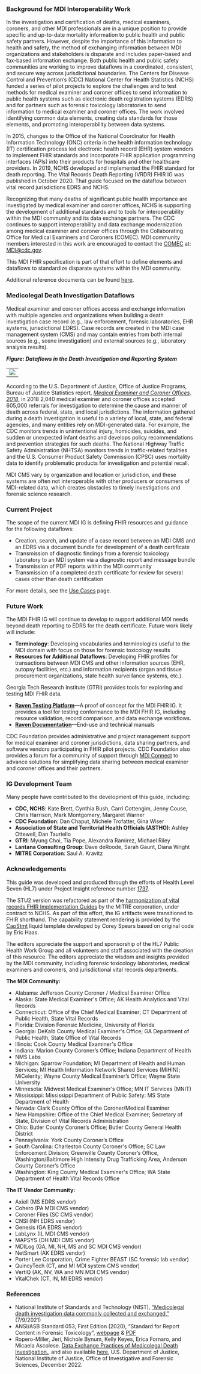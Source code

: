### Background for MDI Interoperability Work
In the investigation and certification of deaths, medical examiners, coroners, and other MDI professionals are in a unique position to provide specific and up-to-date mortality information to public health and public safety partners. However, despite the importance of this information to health and safety, the method of exchanging information between MDI organizations and stakeholders is disparate and includes paper-based and fax-based information exchange. Both public health and public safety communities are working to improve dataflows in a coordinated, consistent, and secure way across jurisdictional boundaries. The Centers for Disease Control and Prevention’s (CDC) National Center for Health Statistics (NCHS) funded a series of pilot projects to explore the challenges and to test methods for medical examiner and coroner offices to send information to public health systems such as electronic death registration systems (EDRS) and for partners such as forensic toxicology laboratories to send information to medical examiner and coroner offices. The work involved identifying common data elements, creating data standards for those elements, and promoting interoperability between data systems.

In 2015, changes to the Office of the National Coordinator for Health Information Technology (ONC) criteria in the health information technology (IT) certification process led electronic health record (EHR) system vendors to implement FHIR standards and incorporate FHIR application programming interfaces (APIs) into their products for hospitals and other healthcare providers. In 2019, NCHS developed and implemented the FHIR standard for death reporting. The Vital Records Death Reporting (VRDR) FHIR IG was published in October 2020. That guide focused on the dataflow between vital record jurisdictions EDRS and NCHS.

Recognizing that many deaths of significant public health importance are investigated by medical examiner and coroner offices, NCHS is supporting the development of additional standards and to tools for interoperability within the MDI community and its data exchange partners. The CDC continues to support interoperability and data exchange modernization among medical examiner and coroner offices through the Collaborating Office for Medical Examiners and Coroners (COMEC). MDI community members interested in this work are encouraged to contact the [COMEC](https://www.cdc.gov/comec/) at: MDI@cdc.gov.

This MDI FHIR specification is part of that effort to define elements and dataflows to standardize disparate systems within the MDI community.

Additional reference documents can be found [here](https://github.com/HL7/fhir-mdi-ig/tree/master/references).

### Medicolegal Death Investigation Dataflows
Medical examiner and coroner offices access and exchange information with multiple agencies and organizations when building a death investigation case record (e.g., law enforcement, forensic laboratories, EHR systems, jurisdictional EDRS). Case records are created in the MDI case management system (CMS) and may contain entries from both internal sources (e.g., scene investigation) and external sources (e.g., laboratory analysis results).

***Figure: Dataflows in the Death Investigation and Reporting System***
<table><tr><td><img src="MDI-data-flow-STU2-2025.png" /></td></tr></table>

According to the U.S. Department of Justice, Office of Justice Programs, Bureau of Justice Statistics report, [*Medical Examiner and Coroner Offices, 2018*](https://bjs.ojp.gov/content/pub/pdf/meco18.pdf), in 2018 2,040 medical examiner and coroner offices accepted 605,000 referrals for investigation to determine the cause and manner of death across federal, state, and local jurisdictions. The information gathered during a death investigation is useful to a variety of local, state, and federal agencies, and many entities rely on MDI-generated data. For example, the CDC monitors trends in unintentional injury, homicides, suicides, and sudden or unexpected infant deaths and develops policy recommendations and prevention strategies for such deaths. The National Highway Traffic Safety Administration (NHTSA) monitors trends in traffic-related fatalities and the U.S. Consumer Product Safety Commission (CPSC) uses mortality data to identify problematic products for investigation and potential recall.

MDI CMS vary by organization and location or jurisdiction, and these systems are often not interoperable with other producers or consumers of MDI-related data, which creates obstacles to timely investigations and forensic science research.

### Current Project
The scope of the current MDI IG is defining FHIR resources and guidance for the following dataflows:
* Creation, search, and update of a case record between an MDI CMS and an EDRS via a document bundle for development of a death certificate
* Transmission of diagnostic findings from a forensic toxicology laboratory to an MDI system via a diagnostic report and message bundle
* Transmission of PDF reports within the MDI community
* Transmission of a completed death certificate for review for several cases other than death certification

For more details, see the [Use Cases](mdi_use_cases.html) page.

### Future Work
The MDI FHIR IG will continue to develop to support additional MDI needs beyond death reporting to EDRS for the death certificate. Future work likely will include:
* **Terminology**: Developing vocabularies and terminologies useful to the MDI domain with focus on those for forensic toxicology results
* **Resources for Additional Dataflows**: Developing FHIR profiles for transactions between MDI CMS and other information sources (EHR, autopsy facilities, etc.) and information recipients (organ and tissue procurement organizations, state health surveillance systems, etc.).

Georgia Tech Research Institute (GTRI) provides tools for exploring and testing MDI FHIR data.
* [**Raven Testing Platform**](https://raven.heat.icl.gtri.org/)—A proof of concept for the MDI FHIR IG. It provides a tool for testing conformance to the MDI FHIR IG, including resource validation, record comparison, and data exchange workflows.
* [**Raven Documentation**](https://ravendocs.readthedocs.io/en/latest//)—End-use and technical manuals

CDC Foundation provides administrative and project management support for medical examiner and coroner jurisdictions, data sharing partners, and software vendors participating in FHIR pilot projects. CDC Foundation also provides a forum for a community of support through [MDI Connect](https://www.cdcfoundation.org/MDI-Connect) to advance solutions for simplifying data sharing between medical examiner and coroner offices and their partners.

### IG Development Team
Many people have contributed to the development of this guide, including:
* **CDC, NCHS**: Kate Brett, Cynthia Bush, Carri Cottengim, Jenny Couse, Chris Harrison, Mark Montgomery, Margaret Warner
* **CDC Foundation**: Dan Chaput, Michele Trofatter, Gina Wiser
* **Association of State and Territorial Health Officials (ASTHO)**: Ashley Ottewell, Dan Tauriello
* **GTRI**: Myung Choi, Tia Pope, Alexandra Ramirez, Michael Riley 
* **Lantana Consulting Group**: Dave deRoode, Sarah Gaunt, Diana Wright
* **MITRE Corporation**: Saul A. Kravitz

### Acknowledgements
This guide was developed and produced through the efforts of Health Level Seven (HL7) under Project Insight reference number [1737](https://www.hl7.org/special/Committees/projman/searchableProjectIndex.cfm?action=edit&ProjectNumber=1737).

The STU2 version was refactored as part of the [harmonization of vital records FHIR Implementation Guides](https://hl7.org/fhir/us/vr-common-library/2024Jan/vr_ig_harmonization.html) by the MITRE corporation, under contract to NCHS.  As part of this effort, the IG artifacts were transitioned to FHIR shorthand.   The capability statement rendering is provided by the [CapStmt](https://github.com/caspears/CapStatement) liquid template developed by Corey Spears based on original code by Eric Haas.

The editors appreciate the support and sponsorship of the HL7 Public Health Work Group and all volunteers and staff associated with the creation of this resource. The editors appreciate the wisdom and insights provided by the MDI community, including forensic toxicology laboratories, medical examiners and coroners, and jurisdictional vital records departments.

**The MDI Community:**
* Alabama: Jefferson County Coroner / Medical Examiner Office
* Alaska: State Medical Examiner's Office; AK Health Analytics and Vital Records
* Connecticut: Office of the Chief Medical Examiner; CT Department of Public Health, State Vital Records
* Florida: Division Forensic Medicine, University of Florida
* Georgia: DeKalb County Medical Examiner's Office; GA Department of Public Health, State Office of Vital Records
* Illinois: Cook County Medical Examiner's Office
* Indiana: Marion County Coroner’s Office; Indiana Department of Health
* NMS Labs
* Michigan: Sparrow Foundation; MI Department of Health and Human Services; MI Health Information Network Shared Services (MiHIN); MiCelerity; Wayne County Medical Examiner’s Office; Wayne State University
* Minnesota: Midwest Medical Examiner's Office; MN IT Services (MNIT) 
* Mississippi: Mississippi Department of Public Safety: MS State Department of Health
* Nevada: Clark County Office of the Coroner/Medical Examiner
* New Hampshire: Office of the Chief Medical Examiner; Secretary of State, Division of Vital Records Administration
* Ohio: Butler County Coroner’s Office; Butler County General Health District
* Pennsylvania: York County Coroner’s Office
* South Carolina: Charleston County Coroner's Office; SC Law Enforcement Division; Greenville County Coroner’s Office, Washington/Baltimore High Intensity Drug Trafficking Area, Anderson County Coroner’s Office
* Washington: King County Medical Examiner's Office; WA State Department of Health Vital Records Office

**The IT Vendor Community:**
* Axiell (MS EDRS vendor)
* Cohero (PA MDI CMS vendor)
* Coroner Files (SC CMS vendor)
* CNSI (NH EDRS vendor)
* Genesis (GA EDRS vendor)
* LabLynx (IL MDI CMS vendor)
* MAPSYS (OH MDI CMS vendor)
* MDILog (GA, MI, NH, MS and SC MDI CMS vendor)
* NetSmart (AK EDRS vendor)
* Porter Lee Corporation, Crime Fighter BEAST (SC forensic lab vendor)
* QuincyTech (CT, and MI MDI system CMS vendor)
* VertiQ (AK, NV, WA and MN MDI CMS vendor)
* VitalChek (CT, IN, MI EDRS vendor)


### References
* National Institute of Standards and Technology (NIST), [“Medicolegal death investigation data commonly collected and exchanged,”](https://www.nist.gov/system/files/documents/2021/07/14/MDI%20data%20commonly%20collected%20and%20exchanged_REFERENCE_07092021_0.pdf) (7/9/2021)
* ANSI/ASB Standard 053, First Edition (2020), “Standard for Report Content in Forensic Toxicology”, [webpage](https://www.aafs.org/asb-standard/standard-report-content-forensic-toxicology) & [PDF](https://www.aafs.org/sites/default/files/media/documents/053_Std_e1.pdf)
* Ropero-Miller, Jeri, Nichole Bynum, Kelly Keyes, Erica Fornaro, and Micaela Ascolese. [Data Exchange Practices of Medicolegal Death Investigation.](https://forensiccoe.org/private/63da9032991eb), and also available [here](https://github.com/HL7/fhir-mdi-ig/tree/master/references), U.S. Department of Justice, National Institute of Justice, Office of Investigative and Forensic Sciences, December 2022.